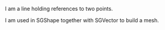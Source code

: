 I am a line holding references to two points.

I am used in SGShape together with SGVector to build a mesh.
